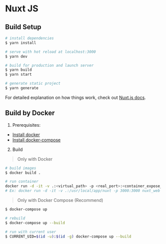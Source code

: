 # Nuxt JS

## Build Setup

```bash
# install dependencies
$ yarn install

# serve with hot reload at localhost:3000
$ yarn dev

# build for production and launch server
$ yarn build
$ yarn start

# generate static project
$ yarn generate
```

For detailed explanation on how things work, check out [Nuxt.js docs](https://nuxtjs.org).

## Build by Docker

1. Prerequisites:

- [Install docker](https://docs.docker.com/engine/install)
- [Install docker-compose](https://docs.docker.com/compose/install/)

2. Build

> Only with Docker

```bash
# build images
$ docker build .

# run container
docker run -d -it -v .:<virtual_path> -p <real_port>:<container_expose_port> <image_name>
# Ex: docker run -d -it -v .:/usr/local/app/nuxt -p 3000:3000 nuxt_web
```

> Only with Docker Compose (Recommend)

```bash
$ docker-compose up

# rebuild
$ docker-compose up --build

# run with current user
$ CURRENT_UID=$(id -u):$(id -g) docker-compose up --build
```
